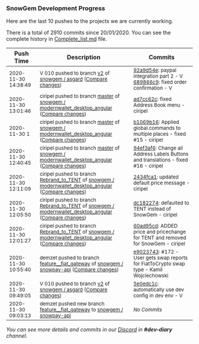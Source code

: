 
### SnowGem Development Progress

Here are the last 10 pushes to the projects we are currently working.

There is a total of 2910 commits since 20/01/2020. You can see the complete history in
 [Complete_list.md](Complete_list.md) file.

| Push Time | Description | Commits |
| --- | --- | --- |
| <sub>2020-11-30 14:38:49</sub> | <sub>V 010 pushed to branch [v2](https://gitlab.com/snowgem/asgard/commits/v2) of [snowgem / asgard](https://gitlab.com/snowgem/asgard) ([Compare changes](https://gitlab.com/snowgem/asgard/compare/5e0edc1c2e857cce55e439311adc14bd9a0a4099...689866c977cb65a5332fd73e016b52d85a88bd55))</sub> | <sub>[92a9d54e](https://gitlab.com/snowgem/asgard/-/commit/92a9d54e1f986a36d979942681ff09534672867f): paypal integration part 2 - V<br>[689866c9](https://gitlab.com/snowgem/asgard/-/commit/689866c977cb65a5332fd73e016b52d85a88bd55): fixed order confirmation - V</sub> |
| <sub>2020-11-30 13:01:46</sub> | <sub>ciripel pushed to branch [master](https://gitlab.com/snowgem/modernwallet_desktop_angular/commits/master) of [snowgem / modernwallet\_desktop\_angular](https://gitlab.com/snowgem/modernwallet_desktop_angular) ([Compare changes](https://gitlab.com/snowgem/modernwallet_desktop_angular/compare/b1069b167aa0d460040dfa7a8bc4130c5d42aa39...ad7cc62c906e5805a5fc45a130ed720d4a228af5))</sub> | <sub>[ad7cc62c](https://gitlab.com/snowgem/modernwallet_desktop_angular/-/commit/ad7cc62c906e5805a5fc45a130ed720d4a228af5): fixed Address Book menu - ciripel</sub> |
| <sub>2020-11-30 1</sub> | <sub>ciripel pushed to branch [master](https://gitlab.com/snowgem/modernwallet_desktop_angular/commits/master) of [snowgem / modernwallet\_desktop\_angular](https://gitlab.com/snowgem/modernwallet_desktop_angular) ([Compare changes](https://gitlab.com/snowgem/modernwallet_desktop_angular/compare/94ef3af60f1fd6193213feda1ad1cd354e116ffd...b1069b167aa0d460040dfa7a8bc4130c5d42aa39))</sub> | <sub>[b1069b16](https://gitlab.com/snowgem/modernwallet_desktop_angular/-/commit/b1069b167aa0d460040dfa7a8bc4130c5d42aa39): Applied global.commands to multiple places - fixed #15 - ciripel</sub> |
| <sub>2020-11-30 12:40:45</sub> | <sub>ciripel pushed to branch [master](https://gitlab.com/snowgem/modernwallet_desktop_angular/commits/master) of [snowgem / modernwallet\_desktop\_angular](https://gitlab.com/snowgem/modernwallet_desktop_angular) ([Compare changes](https://gitlab.com/snowgem/modernwallet_desktop_angular/compare/c5c85122d2516bc68f64e97ab81e12c8a128a274...94ef3af60f1fd6193213feda1ad1cd354e116ffd))</sub> | <sub>[94ef3af6](https://gitlab.com/snowgem/modernwallet_desktop_angular/-/commit/94ef3af60f1fd6193213feda1ad1cd354e116ffd): Change all Address Labels Buttons and translations - fixed #16 - ciripel</sub> |
| <sub>2020-11-30 12:11:09</sub> | <sub>ciripel pushed to branch [Rebrand\_to\_TENT](https://gitlab.com/snowgem/modernwallet_desktop_angular/commits/Rebrand_to_TENT) of [snowgem / modernwallet\_desktop\_angular](https://gitlab.com/snowgem/modernwallet_desktop_angular) ([Compare changes](https://gitlab.com/snowgem/modernwallet_desktop_angular/compare/dc182274c6fc284041d8fe535be3c65fb0ca634f...2434fca1e8a296e2c6c2fd35e8fe664d79ef086e))</sub> | <sub>[2434fca1](https://gitlab.com/snowgem/modernwallet_desktop_angular/-/commit/2434fca1e8a296e2c6c2fd35e8fe664d79ef086e): updated default price message - ciripel</sub> |
| <sub>2020-11-30 12:05:50</sub> | <sub>ciripel pushed to branch [Rebrand\_to\_TENT](https://gitlab.com/snowgem/modernwallet_desktop_angular/commits/Rebrand_to_TENT) of [snowgem / modernwallet\_desktop\_angular](https://gitlab.com/snowgem/modernwallet_desktop_angular) ([Compare changes](https://gitlab.com/snowgem/modernwallet_desktop_angular/compare/60ad95cdd9486aef55faf062a78aea93242cb59a...dc182274c6fc284041d8fe535be3c65fb0ca634f))</sub> | <sub>[dc182274](https://gitlab.com/snowgem/modernwallet_desktop_angular/-/commit/dc182274c6fc284041d8fe535be3c65fb0ca634f): defaulted to TENT instead of SnowGem - ciripel</sub> |
| <sub>2020-11-30 12:01:27</sub> | <sub>ciripel pushed to branch [Rebrand\_to\_TENT](https://gitlab.com/snowgem/modernwallet_desktop_angular/commits/Rebrand_to_TENT) of [snowgem / modernwallet\_desktop\_angular](https://gitlab.com/snowgem/modernwallet_desktop_angular) ([Compare changes](https://gitlab.com/snowgem/modernwallet_desktop_angular/compare/a03118c8218f463297510ac5d0773284cd385d78...60ad95cdd9486aef55faf062a78aea93242cb59a))</sub> | <sub>[60ad95cd](https://gitlab.com/snowgem/modernwallet_desktop_angular/-/commit/60ad95cdd9486aef55faf062a78aea93242cb59a): ADDED price and pricechange for TENT and removed for SnowGem - ciripel</sub> |
| <sub>2020-11-30 10:55:40</sub> | <sub>demzet pushed to branch [feature\_\_fiat\_gateway](https://gitlab.com/snowgem/snowpay-api/commits/feature__fiat_gateway) of [snowgem / snowpay\-api](https://gitlab.com/snowgem/snowpay-api) ([Compare changes](https://gitlab.com/snowgem/snowpay-api/compare/e8c903bfe2df368aa9c363d7c52a468b332d40d9...e90237433e5d4193d11889c78ed44bf6b997a734))</sub> | <sub>[e9023743](https://gitlab.com/snowgem/snowpay-api/-/commit/e90237433e5d4193d11889c78ed44bf6b997a734): #172 - User gets swap reports for FiatToCrypto swap type - Kamil Wojciechowski</sub> |
| <sub>2020-11-30 09:49:05</sub> | <sub>V 010 pushed to branch [v2](https://gitlab.com/snowgem/asgard/commits/v2) of [snowgem / asgard](https://gitlab.com/snowgem/asgard) ([Compare changes](https://gitlab.com/snowgem/asgard/compare/b2ee382c1432cb2954dc5fccbe9487678b883640...5e0edc1c2e857cce55e439311adc14bd9a0a4099))</sub> | <sub>[5e0edc1c](https://gitlab.com/snowgem/asgard/-/commit/5e0edc1c2e857cce55e439311adc14bd9a0a4099): automatically use dev config in dev env - V</sub> |
| <sub>2020-11-30 09:03:13</sub> | <sub>demzet pushed new branch [feature\_\_fiat\_gateway](https://gitlab.com/snowgem/snowpay-api/commits/feature__fiat_gateway) to [snowgem / snowpay\-api](https://gitlab.com/snowgem/snowpay-api)</sub> | <sub>_No Commits_</sub> |

_You can see more details and commits in our [Discord](https://discord.gg/zumGnbg) in **#dev-diary** channel._
